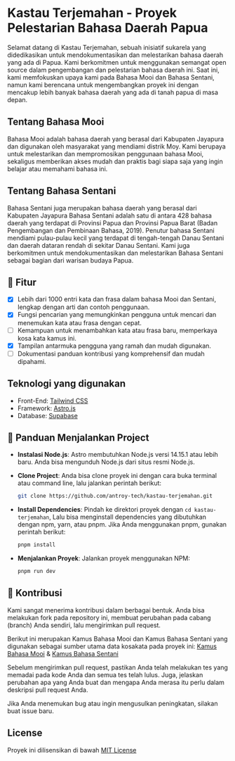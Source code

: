 # Kastau Terjemahan - Proyek Pelestarian Bahasa Daerah Papua

Selamat datang di Kastau Terjemahan, sebuah inisiatif sukarela yang didedikasikan untuk mendokumentasikan dan melestarikan bahasa daerah yang ada di Papua. Kami berkomitmen untuk menggunakan semangat open source dalam pengembangan dan pelestarian bahasa daerah ini. Saat ini, kami memfokuskan upaya kami pada Bahasa Mooi dan Bahasa Sentani, namun kami berencana untuk mengembangkan proyek ini dengan mencakup lebih banyak bahasa daerah yang ada di tanah papua di masa depan.

## Tentang Bahasa Mooi

Bahasa Mooi adalah bahasa daerah yang berasal dari Kabupaten Jayapura dan digunakan oleh masyarakat yang mendiami distrik Moy. Kami berupaya untuk melestarikan dan mempromosikan penggunaan bahasa Mooi, sekaligus memberikan akses mudah dan praktis bagi siapa saja yang ingin belajar atau memahami bahasa ini.

## Tentang Bahasa Sentani

Bahasa Sentani juga merupakan bahasa daerah yang berasal dari Kabupaten Jayapura Bahasa Sentani adalah satu di antara 428 bahasa daerah yang terdapat di Provinsi Papua dan Provinsi Papua Barat (Badan Pengembangan dan Pembinaan Bahasa, 2019). Penutur bahasa Sentani mendiami pulau-pulau kecil yang terdapat di tengah-tengah Danau Sentani dan daerah dataran rendah di sekitar Danau Sentani. Kami juga berkomitmen untuk mendokumentasikan dan melestarikan Bahasa Sentani sebagai bagian dari warisan budaya Papua.

## 🚀 Fitur

- [x] Lebih dari 1000 entri kata dan frasa dalam bahasa Mooi dan Sentani, lengkap dengan arti dan contoh penggunaan.
- [x] Fungsi pencarian yang memungkinkan pengguna untuk mencari dan menemukan kata atau frasa dengan cepat.
- [ ] Kemampuan untuk menambahkan kata atau frasa baru, memperkaya kosa kata kamus ini.
- [x] Tampilan antarmuka pengguna yang ramah dan mudah digunakan.
- [ ] Dokumentasi panduan kontribusi yang komprehensif dan mudah dipahami.

## Teknologi yang digunakan

- Front-End: [Tailwind CSS](https://tailwindcss.com/)
- Framework: [Astro.js](https://astro.build)
- Database: [Supabase](https://supabase.com)

## 📖 Panduan Menjalankan Project

- **Instalasi Node.js**: Astro membutuhkan Node.js versi 14.15.1 atau lebih baru. Anda bisa mengunduh Node.js dari situs resmi Node.js.
- **Clone Project**: Anda bisa clone proyek ini dengan cara buka terminal atau command line, lalu jalankan perintah berikut:

  ```bash
  git clone https://github.com/antroy-tech/kastau-terjemahan.git
  ```

- **Install Dependencies**: Pindah ke direktori proyek dengan `cd kastau-terjemahan`, Lalu bisa menginstall dependencies yang dibutuhkan dengan npm, yarn, atau pnpm. Jika Anda menggunakan pnpm, gunakan perintah berikut:

  ```bash
  pnpm install
  ```

- **Menjalankan Proyek**: Jalankan proyek menggunakan NPM:

  ```bash
  pnpm run dev
  ```

## 🤝 Kontribusi

Kami sangat menerima kontribusi dalam berbagai bentuk. Anda bisa melakukan fork pada repository ini, membuat perubahan pada cabang (branch) Anda sendiri, lalu mengirimkan pull request.

Berikut ini merupakan Kamus Bahasa Mooi dan Kamus Bahasa Sentani yang digunakan sebagai sumber utama data kosakata pada proyek ini:
[Kamus Bahasa Mooi](https://mooi.kamusdaerahdaring.com/profil.php) & [Kamus Bahasa Sentani](https://sentani.kamusdaerahdaring.com/profil.php)

Sebelum mengirimkan pull request, pastikan Anda telah melakukan tes yang memadai pada kode Anda dan semua tes telah lulus. Juga, jelaskan perubahan apa yang Anda buat dan mengapa Anda merasa itu perlu dalam deskripsi pull request Anda.

Jika Anda menemukan bug atau ingin mengusulkan peningkatan, silakan buat issue baru.

## License

Proyek ini dilisensikan di bawah [MIT License](LICENSE)
